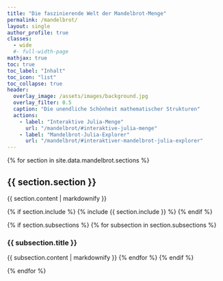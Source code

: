 ```yaml
---
title: "Die faszinierende Welt der Mandelbrot-Menge"
permalink: /mandelbrot/
layout: single
author_profile: true
classes: 
  - wide
  #- full-width-page
mathjax: true
toc: true
toc_label: "Inhalt"
toc_icon: "list"
toc_collapse: true
header:
  overlay_image: /assets/images/background.jpg
  overlay_filter: 0.5
  caption: "Die unendliche Schönheit mathematischer Strukturen"
  actions:
    - label: "Interaktive Julia-Menge"
      url: "/mandelbrot/#interaktive-julia-menge"
    - label: "Mandelbrot-Julia-Explorer"
      url: "/mandelbrot/#interaktiver-mandelbrot-julia-explorer"
---
```


<style>
/* Stelle sicher, dass die Anker-Links korrekt funktionieren */
.section-anchor {
  display: block;
  position: relative;
  top: -100px;
  visibility: hidden;
}

/* Erhöhe die Höhe des Header-Bildes */
.page__hero--overlay {
  min-height: 250px !important; /* Passe diesen Wert nach Bedarf an */
}

@media (max-width: 768px) {
  .page__inner-wrap {
    width: 100%;
    max-width: 100vw;
    padding-right: 0;
    padding-left: 0;
  }
  
  .page__content {
    padding: 0;
  }
}
</style>

{% for section in site.data.mandelbrot.sections %}
<span id="{{ section.section | slugify }}" class="section-anchor"></span>

## <i class="fas fa-{{ section.icon }}"></i> {{ section.section }}

{{ section.content | markdownify }}

{% if section.include %}
  {% include {{ section.include }} %}
{% endif %}

{% if section.subsections %}
  {% for subsection in section.subsections %}
### {{ subsection.title }}

{{ subsection.content | markdownify }}
  {% endfor %}
{% endif %}

{% endfor %}
